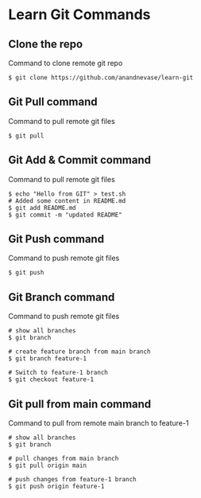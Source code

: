 # Learn Git Commands

## Clone the repo
Command to clone remote git repo
```shell
$ git clone https://github.com/anandnevase/learn-git
```

## Git Pull command
Command to pull remote git files
```shell
$ git pull
```

## Git Add & Commit command
Command to pull remote git files
```shell
$ echo "Hello from GIT" > test.sh
# Added some content in README.md
$ git add README.md
$ git commit -m "updated README"
```

## Git Push command
Command to push remote git files
```shell
$ git push
```

## Git Branch command
Command to push remote git files
```shell
# show all branches
$ git branch 

# create feature branch from main branch
$ git branch feature-1

# Switch to feature-1 branch
$ git checkout feature-1
```

## Git pull from main command
Command to pull from remote main branch to feature-1
```shell
# show all branches
$ git branch 

# pull changes from main branch
$ git pull origin main

# push changes from feature-1 branch
$ git push origin feature-1

```
